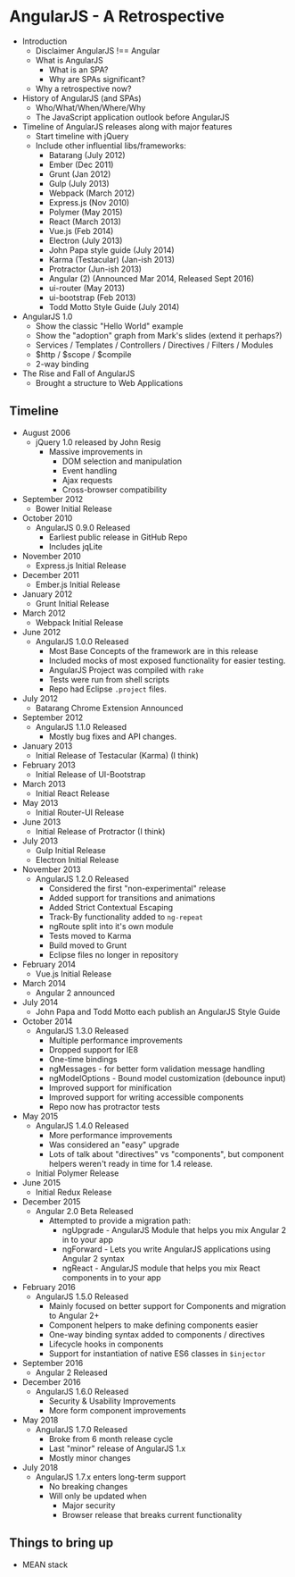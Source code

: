 # AngularJS - A Retrospective

  + Introduction
    + Disclaimer AngularJS !== Angular
    + What is AngularJS
      + What is an SPA?
      + Why are SPAs significant?
    + Why a retrospective now?
  + History of AngularJS (and SPAs)
    + Who/What/When/Where/Why
    + The JavaScript application outlook before AngularJS
  + Timeline of AngularJS releases along with major features
    + Start timeline with jQuery
    + Include other influential libs/frameworks:
      + Batarang (July 2012)
      + Ember (Dec 2011)
      + Grunt (Jan 2012)
      + Gulp (July 2013)
      + Webpack (March 2012)
      + Express.js (Nov 2010)
      + Polymer (May 2015)
      + React (March 2013)
      + Vue.js (Feb 2014)
      + Electron (July 2013)
      + John Papa style guide (July 2014)
      + Karma (Testacular) (Jan-ish 2013)
      + Protractor (Jun-ish 2013)
      + Angular (2) (Announced Mar 2014, Released Sept 2016)
      + ui-router (May 2013)
      + ui-bootstrap (Feb 2013)
      + Todd Motto Style Guide (July 2014)
  + AngularJS 1.0
    + Show the classic "Hello World" example
    + Show the "adoption" graph from Mark's slides (extend it perhaps?)
    + Services / Templates / Controllers / Directives / Filters / Modules
    + $http / $scope / $compile
    + 2-way binding
  + The Rise and Fall of AngularJS
    + Brought a structure to Web Applications

## Timeline
  + August 2006
    + jQuery 1.0 released by John Resig
      + Massive improvements in
        + DOM selection and manipulation
        + Event handling
        + Ajax requests
        + Cross-browser compatibility
  + September 2012
    + Bower Initial Release
  + October 2010
    + AngularJS 0.9.0 Released
      + Earliest public release in GitHub Repo
      + Includes jqLite
  + November 2010
    + Express.js Initial Release
  + December 2011
    + Ember.js Initial Release
  + January 2012
    + Grunt Initial Release
  + March 2012
    + Webpack Initial Release
  + June 2012
    + AngularJS 1.0.0 Released
      + Most Base Concepts of the framework are in this release
      + Included mocks of most exposed functionality for easier testing.
      + AngularJS Project was compiled with `rake`
      + Tests were run from shell scripts
      + Repo had Eclipse `.project` files.
  + July 2012
    + Batarang Chrome Extension Announced
  + September 2012
    + AngularJS 1.1.0 Released
      + Mostly bug fixes and API changes.
  + January 2013
    + Initial Release of Testacular (Karma) (I think)
  + February 2013
    + Initial Release of UI-Bootstrap
  + March 2013
    + Initial React Release
  + May 2013
    + Initial Router-UI Release
  + June 2013
    + Initial Release of Protractor (I think)
  + July 2013
    + Gulp Initial Release
    + Electron Initial Release
  + November 2013
    + AngularJS 1.2.0 Released
      + Considered the first "non-experimental" release
      + Added support for transitions and animations
      + Added Strict Contextual Escaping
      + Track-By functionality added to `ng-repeat`
      + ngRoute split into it's own module
      + Tests moved to Karma
      + Build moved to Grunt
      + Eclipse files no longer in repository
  + February 2014
    + Vue.js Initial Release
  + March 2014
    + Angular 2 announced
  + July 2014
    + John Papa and Todd Motto each publish an AngularJS Style Guide
  + October 2014
    + AngularJS 1.3.0 Released
      + Multiple performance improvements
      + Dropped support for IE8
      + One-time bindings
      + ngMessages - for better form validation message handling
      + ngModelOptions - Bound model customization (debounce input)
      + Improved support for minification
      + Improved support for writing accessible components
      + Repo now has protractor tests
  + May 2015
    + AngularJS 1.4.0 Released
      + More performance improvements
      + Was considered an "easy" upgrade
      + Lots of talk about "directives" vs "components", but component helpers weren't ready in time for 1.4 release.
    + Initial Polymer Release
  + June 2015
    + Initial Redux Release
  + December 2015
    + Angular 2.0 Beta Released
      + Attempted to provide a migration path:
        + ngUpgrade - AngularJS Module that helps you mix Angular 2 in to your app
        + ngForward - Lets you write AngularJS applications using Angular 2 syntax
        + ngReact - AngularJS module that helps you mix React components in to your app
  + February 2016
    + AngularJS 1.5.0 Released
      + Mainly focused on better support for Components and migration to Angular 2+
      + Component helpers to make defining components easier
      + One-way binding syntax added to components / directives
      + Lifecycle hooks in components
      + Support for instantiation of native ES6 classes in `$injector`
  + September 2016
    + Angular 2 Released
  + December 2016
    + AngularJS 1.6.0 Released
      + Security & Usability Improvements
      + More form component improvements
  + May 2018
    + AngularJS 1.7.0 Released
      + Broke from 6 month release cycle
      + Last "minor" release of AngularJS 1.x
      + Mostly minor changes
  + July 2018
    + AngularJS 1.7.x enters long-term support
      + No breaking changes
      + Will only be updated when
        + Major security
        + Browser release that breaks current functionality

## Things to bring up
  + MEAN stack
